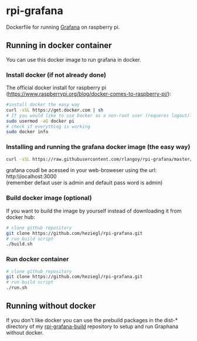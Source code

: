 # rpi-grafana
Dockerfile for running [Grafana](http://grafana.org) on raspberry pi.

## Running in docker container
You can use this docker image to run grafana in docker.

### Install docker (if not already done)
The official docker install for raspberry pi (https://www.raspberrypi.org/blog/docker-comes-to-raspberry-pi/):
```bash
#install docker the easy way
curl -sSL https://get.docker.com | sh
# If you would like to use Docker as a non-root user (requeres logout/login)
sudo usermod -aG docker pi
# check if everything is working
sudo docker info
```
### Installing and running the grafana docker image (the easy way)
```bash
curl -sSL https://raw.githubusercontent.com/rlangoy/rpi-grafana/master/easyinstall.sh |sh
```
grafana coudl be acessed in your web-broweser using the url: http:\\\\localhost:3000 <br>
(remember defaut user is admin and default pass word is admin)<br>



### Build docker image (optional)
If you want to build the image by yourself instead of downloading it from docker hub:
```bash
# clone github repository
git clone https://github.com/heziegl/rpi-grafana.git
# run build script
./build.sh
```


### Run docker container
```bash
# clone github repository
git clone https://github.com/heziegl/rpi-grafana.git
# run build script
./run.sh
```


## Running without docker
If you don't like docker you can use the prebuild packages in the dist-* directory of my [rpi-grafana-build](https://github.com/heziegl/rpi-grafana-build) repository to setup and run Graphana without docker.

